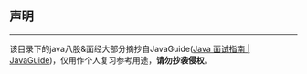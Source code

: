 ## 声明

------

该目录下的java八股&面经大部分摘抄自JavaGuide([Java 面试指南 | JavaGuide](https://javaguide.cn/))，仅用作个人复习参考用途，**请勿抄袭侵权**。

